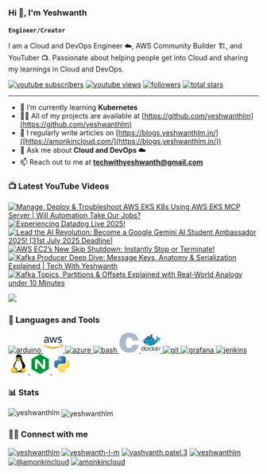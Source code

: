 ### Hi 👋, I'm Yeshwanth

**`Engineer/Creator`**

I am a Cloud and DevOps Engineer ☁️, AWS Community Builder 🏗️, and YouTuber 📺. Passionate about helping people get into Cloud and sharing my learnings in Cloud and DevOps.

   <p align="left">
      <a href="https://www.youtube.com/c/TechWithYeshwanth?sub_confirmation=1">
         <img alt="youtube subscribers" title="Subscribe to my YouTube channel" src="https://custom-icon-badges.demolab.com/youtube/channel/subscribers/UCwhERUcuzUCwr8x8mQ8zrcw?color=%23E05D44&label=SUBSCRIBE&logo=video&logoColor=white&style=for-the-badge&labelColor=CE4630"/></a> 
      <a href="https://www.youtube.com/c/TechWithYeshwanth">
         <img alt="youtube views" title="YouTube views" src="https://custom-icon-badges.demolab.com/youtube/channel/views/UCwhERUcuzUCwr8x8mQ8zrcw?color=%23E1AD0E&logo=eye&logoColor=white&style=for-the-badge&labelColor=C79600"/></a> 
      <a href="https://github.com/yeshwanthlm?tab=followers">
         <img alt="followers" title="Follow me on Github" src="https://custom-icon-badges.demolab.com/github/followers/yeshwanthlm?color=236ad3&labelColor=1155ba&style=for-the-badge&logo=person-add&label=Follow&logoColor=white"/></a>
      <a href="https://github.com/yeshwanthlm?tab=repositories&sort=stargazers">
         <img alt="total stars" title="Total stars on GitHub" src="https://custom-icon-badges.demolab.com/github/stars/yeshwanthlm?color=55960c&style=for-the-badge&labelColor=488207&logo=star"/></a>
   </p>

---

- 🌱 I’m currently learning **Kubernetes**
- 👨‍💻 All of my projects are available at [https://github.com/yeshwanthlm](https://github.com/yeshwanthlm)
- 📝 I regularly write articles on [https://blogs.yeshwanthlm.in/]([https://amonkincloud.com/](https://blogs.yeshwanthlm.in/))
- 💬 Ask me about **Cloud and DevOps ☁️**
- 📫 Reach out to me at **techwithyeshwanth@gmail.com**


### 📺 Latest YouTube Videos

<!-- BEGIN YOUTUBE-CARDS -->
[![Manage, Deploy & Troubleshoot AWS EKS K8s Using AWS EKS MCP Server | Will Automation Take Our Jobs?](https://ytcards.demolab.com/?id=Wekjb50hyjU&title=Manage%2C+Deploy+%26+Troubleshoot+AWS+EKS+K8s+Using+AWS+EKS+MCP+Server+%7C+Will+Automation+Take+Our+Jobs%3F&lang=en&timestamp=1754051443&background_color=%230d1117&title_color=%23ffffff&stats_color=%23dedede&max_title_lines=1&width=250&border_radius=5 "Manage, Deploy & Troubleshoot AWS EKS K8s Using AWS EKS MCP Server | Will Automation Take Our Jobs?")](https://www.youtube.com/watch?v=Wekjb50hyjU)
[![Experiencing Datadog Live 2025!](https://ytcards.demolab.com/?id=yz-36XGQ9PE&title=Experiencing+Datadog+Live+2025%21&lang=en&timestamp=1753965068&background_color=%230d1117&title_color=%23ffffff&stats_color=%23dedede&max_title_lines=1&width=250&border_radius=5 "Experiencing Datadog Live 2025!")](https://www.youtube.com/shorts/yz-36XGQ9PE)
[![Lead the AI Revolution: Become a Google Gemini AI Student Ambassador 2025! [31st July 2025 Deadline]](https://ytcards.demolab.com/?id=OiITWjgmUSk&title=Lead+the+AI+Revolution%3A+Become+a+Google+Gemini+AI+Student+Ambassador+2025%21+%5B31st+July+2025+Deadline%5D&lang=en&timestamp=1753878625&background_color=%230d1117&title_color=%23ffffff&stats_color=%23dedede&max_title_lines=1&width=250&border_radius=5 "Lead the AI Revolution: Become a Google Gemini AI Student Ambassador 2025! [31st July 2025 Deadline]")](https://www.youtube.com/watch?v=OiITWjgmUSk)
[![AWS EC2’s New Skip Shutdown: Instantly Stop or Terminate!](https://ytcards.demolab.com/?id=VUlC3otJ3UM&title=AWS+EC2%E2%80%99s+New+Skip+Shutdown%3A+Instantly+Stop+or+Terminate%21&lang=en&timestamp=1753792240&background_color=%230d1117&title_color=%23ffffff&stats_color=%23dedede&max_title_lines=1&width=250&border_radius=5 "AWS EC2’s New Skip Shutdown: Instantly Stop or Terminate!")](https://www.youtube.com/shorts/VUlC3otJ3UM)
[![Kafka Producer Deep Dive: Message Keys, Anatomy & Serialization Explained | Tech With Yeshwanth](https://ytcards.demolab.com/?id=n9henGNxU88&title=Kafka+Producer+Deep+Dive%3A+Message+Keys%2C+Anatomy+%26+Serialization+Explained+%7C+Tech+With+Yeshwanth&lang=en&timestamp=1753705862&background_color=%230d1117&title_color=%23ffffff&stats_color=%23dedede&max_title_lines=1&width=250&border_radius=5 "Kafka Producer Deep Dive: Message Keys, Anatomy & Serialization Explained | Tech With Yeshwanth")](https://www.youtube.com/watch?v=n9henGNxU88)
[![Kafka Topics, Partitions & Offsets Explained with Real-World Analogy under 10 Minutes](https://ytcards.demolab.com/?id=EyDvdbvbBgk&title=Kafka+Topics%2C+Partitions+%26+Offsets+Explained+with+Real-World+Analogy+under+10+Minutes&lang=en&timestamp=1753446628&background_color=%230d1117&title_color=%23ffffff&stats_color=%23dedede&max_title_lines=1&width=250&border_radius=5 "Kafka Topics, Partitions & Offsets Explained with Real-World Analogy under 10 Minutes")](https://www.youtube.com/watch?v=EyDvdbvbBgk)
<!-- END YOUTUBE-CARDS -->

[<img src="https://custom-icon-badges.demolab.com/badge/-Subscribe%20For%20More-red?style=for-the-badge&logo=video&logoColor=white"/>](https://www.youtube.com/c/amonkincloud?sub_confirmation=1)

### 🧰 Languages and Tools

<p align="left"> <a href="https://www.arduino.cc/" target="_blank" rel="noreferrer"> <img src="https://cdn.worldvectorlogo.com/logos/arduino-1.svg" alt="arduino" width="40" height="40"/> </a> <a href="https://aws.amazon.com" target="_blank" rel="noreferrer"> <img src="https://raw.githubusercontent.com/devicons/devicon/master/icons/amazonwebservices/amazonwebservices-original-wordmark.svg" alt="aws" width="40" height="40"/> </a> <a href="https://azure.microsoft.com/en-in/" target="_blank" rel="noreferrer"> <img src="https://www.vectorlogo.zone/logos/microsoft_azure/microsoft_azure-icon.svg" alt="azure" width="40" height="40"/> </a> <a href="https://www.gnu.org/software/bash/" target="_blank" rel="noreferrer"> <img src="https://www.vectorlogo.zone/logos/gnu_bash/gnu_bash-icon.svg" alt="bash" width="40" height="40"/> </a> <a href="https://www.cprogramming.com/" target="_blank" rel="noreferrer"> <img src="https://raw.githubusercontent.com/devicons/devicon/master/icons/c/c-original.svg" alt="c" width="40" height="40"/> </a> <a href="https://www.docker.com/" target="_blank" rel="noreferrer"> <img src="https://raw.githubusercontent.com/devicons/devicon/master/icons/docker/docker-original-wordmark.svg" alt="docker" width="40" height="40"/> </a> <a href="https://git-scm.com/" target="_blank" rel="noreferrer"> <img src="https://www.vectorlogo.zone/logos/git-scm/git-scm-icon.svg" alt="git" width="40" height="40"/> </a> <a href="https://grafana.com" target="_blank" rel="noreferrer"> <img src="https://www.vectorlogo.zone/logos/grafana/grafana-icon.svg" alt="grafana" width="40" height="40"/> </a> <a href="https://www.jenkins.io" target="_blank" rel="noreferrer"> <img src="https://www.vectorlogo.zone/logos/jenkins/jenkins-icon.svg" alt="jenkins" width="40" height="40"/> </a> <a href="https://www.linux.org/" target="_blank" rel="noreferrer"> <img src="https://raw.githubusercontent.com/devicons/devicon/master/icons/linux/linux-original.svg" alt="linux" width="40" height="40"/> </a> <a href="https://www.nginx.com" target="_blank" rel="noreferrer"> <img src="https://raw.githubusercontent.com/devicons/devicon/master/icons/nginx/nginx-original.svg" alt="nginx" width="40" height="40"/> </a> <a href="https://www.python.org" target="_blank" rel="noreferrer"> <img src="https://raw.githubusercontent.com/devicons/devicon/master/icons/python/python-original.svg" alt="python" width="40" height="40"/> </a> </p>

### 📊 Stats
<p><img align="left" src="https://github-readme-stats.vercel.app/api/top-langs?username=yeshwanthlm&show_icons=true&locale=en&layout=compact" alt="yeshwanthlm" /></p>

<p>&nbsp;<img align="center" src="https://github-readme-stats.vercel.app/api?username=yeshwanthlm&show_icons=true&locale=en" alt="yeshwanthlm" /></p>

### 🏄‍♂️ Connect with me
   <p align="left">
   <a href="https://dev.to/yeshwanthlm" target="blank"><img align="center" src="https://raw.githubusercontent.com/rahuldkjain/github-profile-readme-generator/master/src/images/icons/Social/devto.svg" alt="yeshwanthlm" height="30" width="40" /></a>
   <a href="https://linkedin.com/in/yeshwanth-l-m" target="blank"><img align="center" src="https://raw.githubusercontent.com/rahuldkjain/github-profile-readme-generator/master/src/images/icons/Social/linked-in-alt.svg" alt="yeshwanth-l-m" height="30" width="40" /></a>
   <a href="https://fb.com/yashvanth.patel.3" target="blank"><img align="center" src="https://raw.githubusercontent.com/rahuldkjain/github-profile-readme-generator/master/src/images/icons/Social/facebook.svg" alt="yashvanth.patel.3" height="30" width="40" /></a>
   <a href="https://instagram.com/yeshwanthlm" target="blank"><img align="center" src="https://raw.githubusercontent.com/rahuldkjain/github-profile-readme-generator/master/src/images/icons/Social/instagram.svg" alt="yeshwanthlm" height="30" width="40" /></a>
   <a href="https://hashnode.com/@amonkincloud" target="blank"><img align="center" src="https://raw.githubusercontent.com/rahuldkjain/github-profile-readme-generator/master/src/images/icons/Social/hashnode.svg" alt="@amonkincloud" height="30" width="40" /></a>
   <a href="https://www.youtube.com/c/amonkincloud" target="blank"><img align="center" src="https://raw.githubusercontent.com/rahuldkjain/github-profile-readme-generator/master/src/images/icons/Social/youtube.svg" alt="amonkincloud" height="30" width="40" /></a>
   </p>
